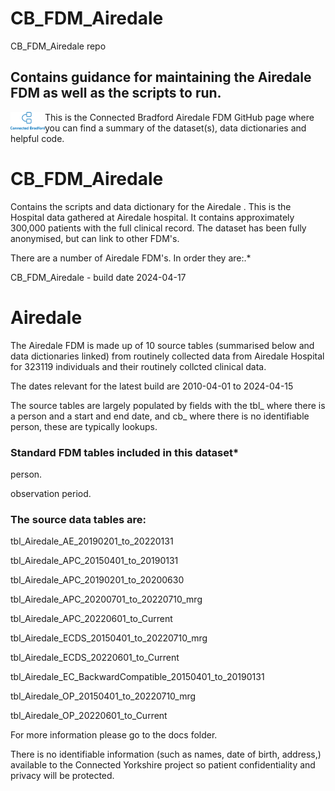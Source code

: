 # CB_FDM_Airedale
CB_FDM_Airedale repo

## Contains guidance for maintaining the Airedale FDM as well as the scripts to run.
<a href="https://www.bradfordresearch.nhs.uk/our-research-teams/connected-bradford/">
  <img align="left" alt="ConnectedBradford" width="55px" src="https://github.com/ShoreRob1/Images/blob/main/CB%20logo%201.png?raw=true" />
</a>

This is the Connected Bradford Airedale FDM  GitHub page where you can find a summary of the dataset(s), data dictionaries and helpful code.

# CB_FDM_Airedale

Contains the scripts and data dictionary for the Airedale . This is the Hospital data gathered at Airedale hospital. 
It contains approximately 300,000 patients with the full clinical record. The dataset has been fully anonymised, but can link to other FDM's.

There are a number of Airedale FDM's. In order they are:.*

CB_FDM_Airedale - build date 2024-04-17



# Airedale 
The Airedale FDM is made up of 10 source tables (summarised below and data dictionaries linked) from routinely collected data from Airedale Hospital for 323119 individuals and their routinely collcted clinical data. 

The dates relevant for the latest build are 2010-04-01	to	2024-04-15

The source tables are largely populated by fields with the tbl_ where there is a person and a start and end date, and cb_ where there is no identifiable person, these are typically lookups.

### Standard FDM tables included in this dataset*
person.

observation period.

### The source data tables are: 

tbl_Airedale_AE_20190201_to_20220131

tbl_Airedale_APC_20150401_to_20190131

tbl_Airedale_APC_20190201_to_20200630

tbl_Airedale_APC_20200701_to_20220710_mrg

tbl_Airedale_APC_20220601_to_Current

tbl_Airedale_ECDS_20150401_to_20220710_mrg

tbl_Airedale_ECDS_20220601_to_Current

tbl_Airedale_EC_BackwardCompatible_20150401_to_20190131

tbl_Airedale_OP_20150401_to_20220710_mrg

tbl_Airedale_OP_20220601_to_Current

For more information please go to the docs folder. 

There is no identifiable information (such as names, date of birth, address,) available to the Connected Yorkshire project so patient confidentiality and privacy will be protected.

